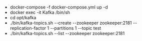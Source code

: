- docker-compose -f docker-compose.yml up -d
- docker exec -it Kafka /bin/sh
- cd opt/kafka
- ./bin/kafka-topics.sh --create --zookeeper zookeeper:2181 --replication-factor 1 --partitions 1 --topic test
- ./bin/kafka-topics.sh --list --zookeeper zookeeper:2181